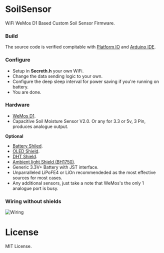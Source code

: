 # SoilSensor
WiFi WeMos D1 Based Custom Soil Sensor Firmware.

### Build
The source code is verified compitable with [Platform IO](https://platformio.org/) and [Arduino IDE](https://www.arduino.cc/).

### Configure
- Setup in **Secreth.h** your own WiFi.  
- Change the data sending logic to your own. 
- Configure the deep sleep interval for power saving if you're running on battery. 
- You are done.

### Hardware
- [WeMos D1](https://docs.wemos.cc/en/latest/d1/index.html).
- Capacitive Soil Moisture Sensor V2.0. Or any for 3.3 or 5v, 3 Pin, produces analogue output.

**Optional**
- [Battery Shiled](https://docs.wemos.cc/en/latest/d1_mini_shiled/battery.html).
- [OLED Shield](https://docs.wemos.cc/en/latest/d1_mini_shiled/oled_0_66.html).
- [DHT Shield](https://docs.wemos.cc/en/latest/d1_mini_shiled/dht.html).
- [Ambient light Shield (BH1750)](https://docs.wemos.cc/en/latest/d1_mini_shiled/ambient_light.html).
- Generic 3.3V+ Battery with JST interface.
- Unparralleled LiPoFE4 or LiOn recommendeded as the most effective sources for most cases.
- Any additional sensors, just take a note that WeMos's the only 1 analogue port is busy.

### Wiring without shields
![Wiring](https://i.ibb.co/MBx5dF0/soil-Sensor-Wiring.jpg)

# License
MIT License.
